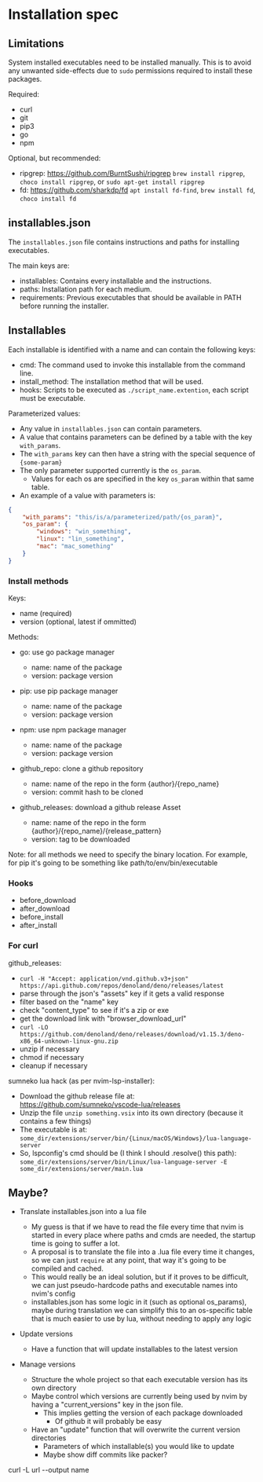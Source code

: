 # Installation spec

## Limitations

System installed executables need to be installed manually. This is to avoid any unwanted
side-effects due to `sudo` permissions required to install these packages.

Required:
- curl
- git
- pip3
- go
- npm

Optional, but recommended:
- ripgrep: https://github.com/BurntSushi/ripgrep
  `brew install ripgrep`, `choco install ripgrep`, or `sudo apt-get install ripgrep`
- fd: https://github.com/sharkdp/fd
  `apt install fd-find`, `brew install fd`, `choco install fd`


## installables.json

The `installables.json` file contains instructions and paths for installing executables.

The main keys are:
- installables: Contains every installable and the instructions.
- paths: Installation path for each medium.
- requirements: Previous executables that should be available in PATH before running the installer.


## Installables

Each installable is identified with a name and can contain the following keys:
- cmd: The command used to invoke this installable from the command line.
- install_method: The installation method that will be used.
- hooks: Scripts to be executed as `./script_name.extention`, each script must be executable.

Parameterized values:
- Any value in `installables.json` can contain parameters.
- A value that contains parameters can be defined by a table with the key `with_params`.
- The `with_params` key can then have a string with the special sequence of `{some-param}`
- The only parameter supported currently is the `os_param`.
  - Values for each os are specified in the key `os_param` within that same table.
- An example of a value with parameters is:
```json
{
    "with_params": "this/is/a/parameterized/path/{os_param}",
    "os_param": {
        "windows": "win_something",
        "linux": "lin_something",
        "mac": "mac_something"
    }
}
```


### Install methods 

Keys:
- name (required)
- version (optional, latest if ommitted)

Methods:
- go: use go package manager
  - name: name of the package
  - version: package version

- pip: use pip package manager
  - name: name of the package
  - version: package version

- npm: use npm package manager
  - name: name of the package
  - version: package version

- github_repo: clone a github repository
  - name: name of the repo in the form {author}/{repo_name}
  - version: commit hash to be cloned

- github_releases: download a github release Asset
  - name: name of the repo in the form {author}/{repo_name}/{release_pattern}
  - version: tag to be downloaded

Note: for all methods we need to specify the binary location. For example, for pip it's
going to be something like path/to/env/bin/executable


### Hooks

- before_download
- after_download
- before_install
- after_install


### For curl

github_releases:

- `curl -H "Accept: application/vnd.github.v3+json" https://api.github.com/repos/denoland/deno/releases/latest`
- parse through the json's "assets" key if it gets a valid response
- filter based on the "name" key
- check "content_type" to see if it's a zip or exe
- get the download link with "browser_download_url"
- `curl -LO https://github.com/denoland/deno/releases/download/v1.15.3/deno-x86_64-unknown-linux-gnu.zip`
- unzip if necessary
- chmod if necessary
- cleanup if necessary


sumneko lua hack (as per nvim-lsp-installer):

- Download the github release file at: https://github.com/sumneko/vscode-lua/releases
- Unzip the file `unzip something.vsix` into its own directory (because it contains a few things)
- The executable is at: `some_dir/extensions/server/bin/{Linux/macOS/Windows}/lua-language-server`
- So, lspconfig's cmd should be (I think I should .resolve() this path):
`some_dir/extensions/server/bin/Linux/lua-language-server -E some_dir/extensions/server/main.lua`




## Maybe?

- Translate installables.json into a lua file
  - My guess is that if we have to read the file every time that nvim is started in every
    place where paths and cmds are needed, the startup time is going to suffer a lot.
  - A proposal is to translate the file into a .lua file every time it changes, so we can just `require` at
    any point, that way it's going to be compiled and cached.
  - This would really be an ideal solution, but if it proves to be difficult, we can just
    pseudo-hardcode paths and executable names into nvim's config
  - installables.json has some logic in it (such as optional os_params), maybe during
    translation we can simplify this to an os-specific table that is much easier to use
    by lua, without needing to apply any logic

- Update versions
  - Have a function that will update installables to the latest version

- Manage versions
  - Structure the whole project so that each executable version has its own directory
  - Maybe control which versions are currently being used by nvim by having a "current_versions"
    key in the json file.
    - This implies getting the version of each package downloaded
      - Of github it will probably be easy
  - Have an "update" function that will overwrite the current version directories
    - Parameters of which installable(s) you would like to update
    - Maybe show diff commits like packer?


curl -L url --output name
